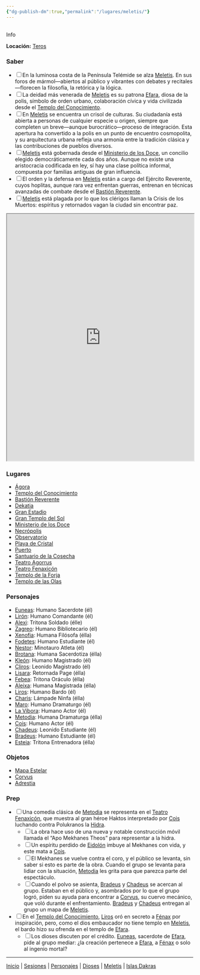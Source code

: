 ```yaml
---
{"dg-publish-dm":true,"permalink":"/lugares/meletis/"}
---
```


<p><span><div data-callout-metadata="" data-callout-fold="" data-callout="info" class="callout node-insert-event"><div class="callout-title" dir="auto"><div class="callout-icon"><svg width="16" height="16"></svg></div><div class="callout-title-inner">Info</div></div><div class="callout-content">
<p dir="auto"><strong>Locación:</strong> <a data-tooltip-position="top" aria-label="Lugares/Teros.md" data-href="Lugares/Teros.md" href="Lugares/Teros.md" class="internal-link" target="_blank" rel="noopener nofollow">Teros</a></p>
</div></div></span></p><h3><span>Saber</span></h3><div><ul class="contains-task-list"><li data-task="x" class="dataview task-list-item is-checked"><input type="checkbox" class="dataview task-list-item-checkbox"><span>En la luminosa costa de la Península Telémide se alza <a data-tooltip-position="top" aria-label="Lugares/Meletis" data-href="Lugares/Meletis" href="Lugares/Meletis" class="internal-link" target="_blank" rel="noopener nofollow">Meletis</a>. En sus foros de mármol—abiertos al público y vibrantes con debates y recitales—florecen la filosofía, la retórica y la lógica.</span></li><li data-task="x" class="dataview task-list-item is-checked"><input type="checkbox" class="dataview task-list-item-checkbox"><span>La deidad más venerada de <a data-tooltip-position="top" aria-label="Lugares/Meletis" data-href="Lugares/Meletis" href="Lugares/Meletis" class="internal-link" target="_blank" rel="noopener nofollow">Meletis</a> es su patrona <a data-tooltip-position="top" aria-label="Dioses/Efara" data-href="Dioses/Efara" href="Dioses/Efara" class="internal-link" target="_blank" rel="noopener nofollow">Efara</a>, diosa de la polis, símbolo de orden urbano, colaboración cívica y vida civilizada desde el <a data-tooltip-position="top" aria-label="Lugares/Templo del Conocimiento" data-href="Lugares/Templo del Conocimiento" href="Lugares/Templo del Conocimiento" class="internal-link" target="_blank" rel="noopener nofollow">Templo del Conocimiento</a>.</span></li><li data-task="x" class="dataview task-list-item is-checked"><input type="checkbox" class="dataview task-list-item-checkbox"><span>En <a data-tooltip-position="top" aria-label="Lugares/Meletis" data-href="Lugares/Meletis" href="Lugares/Meletis" class="internal-link" target="_blank" rel="noopener nofollow">Meletis</a> se encuentra un crisol de culturas. Su ciudadanía está abierta a personas de cualquier especie u origen, siempre que completen un breve—aunque burocrático—proceso de integración. Esta apertura ha convertido a la polis en un punto de encuentro cosmopolita, y su arquitectura urbana refleja una armonía entre la tradición clásica y las contribuciones de pueblos diversos.</span></li><li data-task="x" class="dataview task-list-item is-checked"><input type="checkbox" class="dataview task-list-item-checkbox"><span><a data-tooltip-position="top" aria-label="Lugares/Meletis" data-href="Lugares/Meletis" href="Lugares/Meletis" class="internal-link" target="_blank" rel="noopener nofollow">Meletis</a> está gobernada desde el <a data-tooltip-position="top" aria-label="Lugares/Ministerio de los Doce" data-href="Lugares/Ministerio de los Doce" href="Lugares/Ministerio de los Doce" class="internal-link" target="_blank" rel="noopener nofollow">Ministerio de los Doce</a>, un concilio elegido democráticamente cada dos años. Aunque no existe una aristocracia codificada en ley, sí hay una clase política informal, compuesta por familias antiguas de gran influencia.</span></li><li data-task="x" class="dataview task-list-item is-checked"><input type="checkbox" class="dataview task-list-item-checkbox"><span>El orden y la defensa en <a data-tooltip-position="top" aria-label="Lugares/Meletis" data-href="Lugares/Meletis" href="Lugares/Meletis" class="internal-link" target="_blank" rel="noopener nofollow">Meletis</a> están a cargo del Ejército Reverente, cuyos hoplitas, aunque rara vez enfrentan guerras, entrenan en técnicas avanzadas de combate desde el <a data-tooltip-position="top" aria-label="Lugares/Bastión Reverente" data-href="Lugares/Bastión Reverente" href="Lugares/Bastión Reverente" class="internal-link" target="_blank" rel="noopener nofollow">Bastión Reverente</a>.</span></li><li data-task="x" class="dataview task-list-item is-checked"><input type="checkbox" class="dataview task-list-item-checkbox"><span><a data-tooltip-position="top" aria-label="Lugares/Meletis" data-href="Lugares/Meletis" href="Lugares/Meletis" class="internal-link" target="_blank" rel="noopener nofollow">Meletis</a> está plagada por lo que los clérigos llaman la Crisis de los Muertos: espíritus y retornados vagan la ciudad sin encontrar paz.</span></li></ul></div><iframe width="100%" height="666px" src="https://inongn.github.io/teros-map/?user=DM"><span></span></iframe><h3><span>Lugares</span></h3><p><ul class="dataview dataview-ul dataview-result-list-root-ul"><li class="dataview-result-list-li"><span><a data-tooltip-position="top" aria-label="Lugares/Ágora.md" data-href="Lugares/Ágora.md" href="Lugares/Ágora.md" class="internal-link" target="_blank" rel="noopener nofollow">Ágora</a></span></li><li class="dataview-result-list-li"><span><a data-tooltip-position="top" aria-label="Lugares/Templo del Conocimiento.md" data-href="Lugares/Templo del Conocimiento.md" href="Lugares/Templo del Conocimiento.md" class="internal-link" target="_blank" rel="noopener nofollow">Templo del Conocimiento</a></span></li><li class="dataview-result-list-li"><span><a data-tooltip-position="top" aria-label="Lugares/Bastión Reverente.md" data-href="Lugares/Bastión Reverente.md" href="Lugares/Bastión Reverente.md" class="internal-link" target="_blank" rel="noopener nofollow">Bastión Reverente</a></span></li><li class="dataview-result-list-li"><span><a data-tooltip-position="top" aria-label="Lugares/Dekatia.md" data-href="Lugares/Dekatia.md" href="Lugares/Dekatia.md" class="internal-link" target="_blank" rel="noopener nofollow">Dekatia</a></span></li><li class="dataview-result-list-li"><span><a data-tooltip-position="top" aria-label="Lugares/Gran Estadio.md" data-href="Lugares/Gran Estadio.md" href="Lugares/Gran Estadio.md" class="internal-link" target="_blank" rel="noopener nofollow">Gran Estadio</a></span></li><li class="dataview-result-list-li"><span><a data-tooltip-position="top" aria-label="Lugares/Gran Templo del Sol.md" data-href="Lugares/Gran Templo del Sol.md" href="Lugares/Gran Templo del Sol.md" class="internal-link" target="_blank" rel="noopener nofollow">Gran Templo del Sol</a></span></li><li class="dataview-result-list-li"><span><a data-tooltip-position="top" aria-label="Lugares/Ministerio de los Doce.md" data-href="Lugares/Ministerio de los Doce.md" href="Lugares/Ministerio de los Doce.md" class="internal-link" target="_blank" rel="noopener nofollow">Ministerio de los Doce</a></span></li><li class="dataview-result-list-li"><span><a data-tooltip-position="top" aria-label="Lugares/Necrópolis.md" data-href="Lugares/Necrópolis.md" href="Lugares/Necrópolis.md" class="internal-link" target="_blank" rel="noopener nofollow">Necrópolis</a></span></li><li class="dataview-result-list-li"><span><a data-tooltip-position="top" aria-label="Lugares/Observatorio.md" data-href="Lugares/Observatorio.md" href="Lugares/Observatorio.md" class="internal-link" target="_blank" rel="noopener nofollow">Observatorio</a></span></li><li class="dataview-result-list-li"><span><a data-tooltip-position="top" aria-label="Lugares/Playa de Cristal.md" data-href="Lugares/Playa de Cristal.md" href="Lugares/Playa de Cristal.md" class="internal-link" target="_blank" rel="noopener nofollow">Playa de Cristal</a></span></li><li class="dataview-result-list-li"><span><a data-tooltip-position="top" aria-label="Lugares/Puerto.md" data-href="Lugares/Puerto.md" href="Lugares/Puerto.md" class="internal-link" target="_blank" rel="noopener nofollow">Puerto</a></span></li><li class="dataview-result-list-li"><span><a data-tooltip-position="top" aria-label="Lugares/Santuario de la Cosecha.md" data-href="Lugares/Santuario de la Cosecha.md" href="Lugares/Santuario de la Cosecha.md" class="internal-link" target="_blank" rel="noopener nofollow">Santuario de la Cosecha</a></span></li><li class="dataview-result-list-li"><span><a data-tooltip-position="top" aria-label="Lugares/Teatro Agorrus.md" data-href="Lugares/Teatro Agorrus.md" href="Lugares/Teatro Agorrus.md" class="internal-link" target="_blank" rel="noopener nofollow">Teatro Agorrus</a></span></li><li class="dataview-result-list-li"><span><a data-tooltip-position="top" aria-label="Lugares/Teatro Fenaxicón.md" data-href="Lugares/Teatro Fenaxicón.md" href="Lugares/Teatro Fenaxicón.md" class="internal-link" target="_blank" rel="noopener nofollow">Teatro Fenaxicón</a></span></li><li class="dataview-result-list-li"><span><a data-tooltip-position="top" aria-label="Lugares/Templo de la Forja.md" data-href="Lugares/Templo de la Forja.md" href="Lugares/Templo de la Forja.md" class="internal-link" target="_blank" rel="noopener nofollow">Templo de la Forja</a></span></li><li class="dataview-result-list-li"><span><a data-tooltip-position="top" aria-label="Lugares/Templo de las Olas.md" data-href="Lugares/Templo de las Olas.md" href="Lugares/Templo de las Olas.md" class="internal-link" target="_blank" rel="noopener nofollow">Templo de las Olas</a></span></li></ul></p><h3><span>Personajes</span></h3><p><ul class="dataview dataview-ul dataview-result-list-root-ul"><li class="dataview-result-list-li"><span><a data-tooltip-position="top" aria-label="Personajes/Euneas.md" data-href="Personajes/Euneas.md" href="Personajes/Euneas.md" class="internal-link" target="_blank" rel="noopener nofollow">Euneas</a>: Humano Sacerdote (él)</span></li><li class="dataview-result-list-li"><span><a data-tooltip-position="top" aria-label="Personajes/Lirón.md" data-href="Personajes/Lirón.md" href="Personajes/Lirón.md" class="internal-link" target="_blank" rel="noopener nofollow">Lirón</a>: Humano Comandante (él)</span></li><li class="dataview-result-list-li"><span><a data-tooltip-position="top" aria-label="Personajes/Alexi.md" data-href="Personajes/Alexi.md" href="Personajes/Alexi.md" class="internal-link" target="_blank" rel="noopener nofollow">Alexi</a>: Tritona Soldado (élle)</span></li><li class="dataview-result-list-li"><span><a data-tooltip-position="top" aria-label="Personajes/Zagreo.md" data-href="Personajes/Zagreo.md" href="Personajes/Zagreo.md" class="internal-link" target="_blank" rel="noopener nofollow">Zagreo</a>: Humano Bibliotecario (él)</span></li><li class="dataview-result-list-li"><span><a data-tooltip-position="top" aria-label="Personajes/Xenofia.md" data-href="Personajes/Xenofia.md" href="Personajes/Xenofia.md" class="internal-link" target="_blank" rel="noopener nofollow">Xenofia</a>: Humana Filósofa (élla)</span></li><li class="dataview-result-list-li"><span><a data-tooltip-position="top" aria-label="Personajes/Fodetes.md" data-href="Personajes/Fodetes.md" href="Personajes/Fodetes.md" class="internal-link" target="_blank" rel="noopener nofollow">Fodetes</a>: Humano Estudiante (él)</span></li><li class="dataview-result-list-li"><span><a data-tooltip-position="top" aria-label="Personajes/Nestor.md" data-href="Personajes/Nestor.md" href="Personajes/Nestor.md" class="internal-link" target="_blank" rel="noopener nofollow">Nestor</a>: Minotauro Atleta (él)</span></li><li class="dataview-result-list-li"><span><a data-tooltip-position="top" aria-label="Personajes/Brotana.md" data-href="Personajes/Brotana.md" href="Personajes/Brotana.md" class="internal-link" target="_blank" rel="noopener nofollow">Brotana</a>: Humana Sacerdotiza (élla)</span></li><li class="dataview-result-list-li"><span><a data-tooltip-position="top" aria-label="Personajes/Kleón.md" data-href="Personajes/Kleón.md" href="Personajes/Kleón.md" class="internal-link" target="_blank" rel="noopener nofollow">Kleón</a>: Humano Magistrado (él)</span></li><li class="dataview-result-list-li"><span><a data-tooltip-position="top" aria-label="Personajes/Cliros.md" data-href="Personajes/Cliros.md" href="Personajes/Cliros.md" class="internal-link" target="_blank" rel="noopener nofollow">Cliros</a>: Leonido Magistrado (él)</span></li><li class="dataview-result-list-li"><span><a data-tooltip-position="top" aria-label="Personajes/Lisara.md" data-href="Personajes/Lisara.md" href="Personajes/Lisara.md" class="internal-link" target="_blank" rel="noopener nofollow">Lisara</a>: Retornada Page (élla)</span></li><li class="dataview-result-list-li"><span><a data-tooltip-position="top" aria-label="Personajes/Febea.md" data-href="Personajes/Febea.md" href="Personajes/Febea.md" class="internal-link" target="_blank" rel="noopener nofollow">Febea</a>: Tritona Oráculo (élla)</span></li><li class="dataview-result-list-li"><span><a data-tooltip-position="top" aria-label="Personajes/Aleixa.md" data-href="Personajes/Aleixa.md" href="Personajes/Aleixa.md" class="internal-link" target="_blank" rel="noopener nofollow">Aleixa</a>: Humana Magistrada (élla)</span></li><li class="dataview-result-list-li"><span><a data-tooltip-position="top" aria-label="Personajes/Liros.md" data-href="Personajes/Liros.md" href="Personajes/Liros.md" class="internal-link" target="_blank" rel="noopener nofollow">Liros</a>: Humano Bardo (él)</span></li><li class="dataview-result-list-li"><span><a data-tooltip-position="top" aria-label="Personajes/Charis.md" data-href="Personajes/Charis.md" href="Personajes/Charis.md" class="internal-link" target="_blank" rel="noopener nofollow">Charis</a>: Lámpade Ninfa (élla)</span></li><li class="dataview-result-list-li"><span><a data-tooltip-position="top" aria-label="Personajes/Maro.md" data-href="Personajes/Maro.md" href="Personajes/Maro.md" class="internal-link" target="_blank" rel="noopener nofollow">Maro</a>: Humano Dramaturgo (él)</span></li><li class="dataview-result-list-li"><span><a data-tooltip-position="top" aria-label="Personajes/La Víbora.md" data-href="Personajes/La Víbora.md" href="Personajes/La Víbora.md" class="internal-link" target="_blank" rel="noopener nofollow">La Víbora</a>: Humano Actor (él)</span></li><li class="dataview-result-list-li"><span><a data-tooltip-position="top" aria-label="Personajes/Metodia.md" data-href="Personajes/Metodia.md" href="Personajes/Metodia.md" class="internal-link" target="_blank" rel="noopener nofollow">Metodia</a>: Humana Dramaturga (élla)</span></li><li class="dataview-result-list-li"><span><a data-tooltip-position="top" aria-label="Personajes/Cois.md" data-href="Personajes/Cois.md" href="Personajes/Cois.md" class="internal-link" target="_blank" rel="noopener nofollow">Cois</a>: Humano Actor (él)</span></li><li class="dataview-result-list-li"><span><a data-tooltip-position="top" aria-label="Personajes/Chadeus.md" data-href="Personajes/Chadeus.md" href="Personajes/Chadeus.md" class="internal-link" target="_blank" rel="noopener nofollow">Chadeus</a>: Leonido Estudiante (él)</span></li><li class="dataview-result-list-li"><span><a data-tooltip-position="top" aria-label="Personajes/Bradeus.md" data-href="Personajes/Bradeus.md" href="Personajes/Bradeus.md" class="internal-link" target="_blank" rel="noopener nofollow">Bradeus</a>: Humano Estudiante (él)</span></li><li class="dataview-result-list-li"><span><a data-tooltip-position="top" aria-label="Personajes/Esteia.md" data-href="Personajes/Esteia.md" href="Personajes/Esteia.md" class="internal-link" target="_blank" rel="noopener nofollow">Esteia</a>: Tritona Entrenadora (élla)</span></li></ul></p><h3><span>Objetos</span></h3><p><ul class="dataview dataview-ul dataview-result-list-root-ul"><li class="dataview-result-list-li"><span><a data-tooltip-position="top" aria-label="Objetos/Mapa Estelar.md" data-href="Objetos/Mapa Estelar.md" href="Objetos/Mapa Estelar.md" class="internal-link" target="_blank" rel="noopener nofollow">Mapa Estelar</a></span></li><li class="dataview-result-list-li"><span><a data-tooltip-position="top" aria-label="Objetos/Corvus.md" data-href="Objetos/Corvus.md" href="Objetos/Corvus.md" class="internal-link" target="_blank" rel="noopener nofollow">Corvus</a></span></li><li class="dataview-result-list-li"><span><a data-tooltip-position="top" aria-label="Objetos/Adrestia.md" data-href="Objetos/Adrestia.md" href="Objetos/Adrestia.md" class="internal-link" target="_blank" rel="noopener nofollow">Adrestia</a></span></li></ul></p><h3><span>Prep</span></h3><div><ul class="contains-task-list"><li data-task="x" class="dataview task-list-item is-checked"><input type="checkbox" class="dataview task-list-item-checkbox"><span>Una comedia clásica de <a data-tooltip-position="top" aria-label="Personajes/Metodia" data-href="Personajes/Metodia" href="Personajes/Metodia" class="internal-link" target="_blank" rel="noopener nofollow">Metodia</a> se representa en el <a data-tooltip-position="top" aria-label="Lugares/Teatro Fenaxicón" data-href="Lugares/Teatro Fenaxicón" href="Lugares/Teatro Fenaxicón" class="internal-link" target="_blank" rel="noopener nofollow">Teatro Fenaxicón</a>, que muestra al gran héroe Haktos interpretado por <a data-tooltip-position="top" aria-label="Personajes/Cois" data-href="Personajes/Cois" href="Personajes/Cois" class="internal-link" target="_blank" rel="noopener nofollow">Cois</a> luchando contra Polukranos la <a data-tooltip-position="top" aria-label="Statblocks/Hidra" data-href="Statblocks/Hidra" href="Statblocks/Hidra" class="internal-link" target="_blank" rel="noopener nofollow">Hidra</a>.</span><ul class="contains-task-list"><li data-task="x" class="dataview task-list-item is-checked"><input type="checkbox" class="dataview task-list-item-checkbox"><span>La obra hace uso de una nueva y notable construcción móvil llamada el “Apo Mekhanes Theos” para representar a la hidra.</span></li><li data-task="x" class="dataview task-list-item is-checked"><input type="checkbox" class="dataview task-list-item-checkbox"><span>Un espíritu perdido de <a data-tooltip-position="top" aria-label="Statblocks/Eidolón" data-href="Statblocks/Eidolón" href="Statblocks/Eidolón" class="internal-link" target="_blank" rel="noopener nofollow">Eidolón</a> imbuye al Mekhanes con vida, y este mata a <a data-tooltip-position="top" aria-label="Personajes/Cois" data-href="Personajes/Cois" href="Personajes/Cois" class="internal-link" target="_blank" rel="noopener nofollow">Cois</a>.</span></li><li data-task="x" class="dataview task-list-item is-checked"><input type="checkbox" class="dataview task-list-item-checkbox"><span>El Mekhanes se vuelve contra el coro, y el público se levanta, sin saber si esto es parte de la obra. Cuando el grupo se levanta para lidiar con la situación, <a data-tooltip-position="top" aria-label="Personajes/Metodia" data-href="Personajes/Metodia" href="Personajes/Metodia" class="internal-link" target="_blank" rel="noopener nofollow">Metodia</a> les grita para que parezca parte del espectáculo.</span></li><li data-task="x" class="dataview task-list-item is-checked"><input type="checkbox" class="dataview task-list-item-checkbox"><span>Cuando el polvo se asienta, <a data-tooltip-position="top" aria-label="Personajes/Bradeus" data-href="Personajes/Bradeus" href="Personajes/Bradeus" class="internal-link" target="_blank" rel="noopener nofollow">Bradeus</a> y <a data-tooltip-position="top" aria-label="Personajes/Chadeus" data-href="Personajes/Chadeus" href="Personajes/Chadeus" class="internal-link" target="_blank" rel="noopener nofollow">Chadeus</a> se acercan al grupo. Estaban en el público y, asombrados por lo que el grupo logró, piden su ayuda para encontrar a <a data-tooltip-position="top" aria-label="Objetos/Corvus" data-href="Objetos/Corvus" href="Objetos/Corvus" class="internal-link" target="_blank" rel="noopener nofollow">Corvus</a>, su cuervo mecánico, que voló durante el enfrentamiento. <a data-tooltip-position="top" aria-label="Personajes/Bradeus" data-href="Personajes/Bradeus" href="Personajes/Bradeus" class="internal-link" target="_blank" rel="noopener nofollow">Bradeus</a> y <a data-tooltip-position="top" aria-label="Personajes/Chadeus" data-href="Personajes/Chadeus" href="Personajes/Chadeus" class="internal-link" target="_blank" rel="noopener nofollow">Chadeus</a> entregan al grupo un mapa de <a data-tooltip-position="top" aria-label="Lugares/Meletis" data-href="Lugares/Meletis" href="Lugares/Meletis" class="internal-link" target="_blank" rel="noopener nofollow">Meletis</a>.</span></li></ul></li><li data-task=" " class="dataview task-list-item"><input type="checkbox" class="dataview task-list-item-checkbox"><span>En el <a data-tooltip-position="top" aria-label="Lugares/Templo del Conocimiento" data-href="Lugares/Templo del Conocimiento" href="Lugares/Templo del Conocimiento" class="internal-link" target="_blank" rel="noopener nofollow">Templo del Conocimiento</a>, <a data-tooltip-position="top" aria-label="Personajes/Liros" data-href="Personajes/Liros" href="Personajes/Liros" class="internal-link" target="_blank" rel="noopener nofollow">Liros</a> oró en secreto a <a data-tooltip-position="top" aria-label="Dioses/Fénax" data-href="Dioses/Fénax" href="Dioses/Fénax" class="internal-link" target="_blank" rel="noopener nofollow">Fénax</a> por inspiración, pero, como el dios embaucador no tiene templo en <a data-tooltip-position="top" aria-label="Lugares/Meletis" data-href="Lugares/Meletis" href="Lugares/Meletis" class="internal-link" target="_blank" rel="noopener nofollow">Meletis</a>, el bardo hizo su ofrenda en el templo de <a data-tooltip-position="top" aria-label="Dioses/Efara" data-href="Dioses/Efara" href="Dioses/Efara" class="internal-link" target="_blank" rel="noopener nofollow">Efara</a>.</span><ul class="contains-task-list"><li data-task=" " class="dataview task-list-item"><input type="checkbox" class="dataview task-list-item-checkbox"><span>Los dioses discuten por el crédito. <a data-tooltip-position="top" aria-label="Personajes/Euneas" data-href="Personajes/Euneas" href="Personajes/Euneas" class="internal-link" target="_blank" rel="noopener nofollow">Euneas</a>, sacerdote de <a data-tooltip-position="top" aria-label="Dioses/Efara" data-href="Dioses/Efara" href="Dioses/Efara" class="internal-link" target="_blank" rel="noopener nofollow">Efara</a>, pide al grupo mediar: ¿la creación pertenece a <a data-tooltip-position="top" aria-label="Dioses/Efara" data-href="Dioses/Efara" href="Dioses/Efara" class="internal-link" target="_blank" rel="noopener nofollow">Efara</a>, a <a data-tooltip-position="top" aria-label="Dioses/Fénax" data-href="Dioses/Fénax" href="Dioses/Fénax" class="internal-link" target="_blank" rel="noopener nofollow">Fénax</a> o solo al ingenio mortal?</span></li></ul></li></ul></div><p><span><hr></span></p><span><span><a data-tooltip-position="top" aria-label="Almanaque/Inicio" data-href="Almanaque/Inicio" href="Almanaque/Inicio" class="internal-link" target="_blank" rel="noopener nofollow">Inicio</a> | <a data-tooltip-position="top" aria-label="Almanaque/Sesiones" data-href="Almanaque/Sesiones" href="Almanaque/Sesiones" class="internal-link" target="_blank" rel="noopener nofollow">Sesiones</a> | <a data-tooltip-position="top" aria-label="Almanaque/Personajes" data-href="Almanaque/Personajes" href="Almanaque/Personajes" class="internal-link" target="_blank" rel="noopener nofollow">Personajes</a> | <a data-tooltip-position="top" aria-label="Almanaque/Dioses" data-href="Almanaque/Dioses" href="Almanaque/Dioses" class="internal-link" target="_blank" rel="noopener nofollow">Dioses</a> | <a data-tooltip-position="top" aria-label="Lugares/Meletis" data-href="Lugares/Meletis" href="Lugares/Meletis" class="internal-link" target="_blank" rel="noopener nofollow">Meletis</a> | <a data-tooltip-position="top" aria-label="Lugares/Islas Dakras" data-href="Lugares/Islas Dakras" href="Lugares/Islas Dakras" class="internal-link" target="_blank" rel="noopener nofollow">Islas Dakras</a> </span></span>